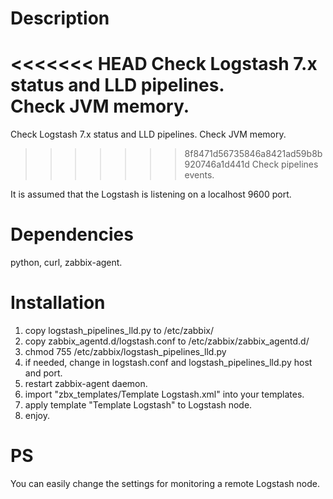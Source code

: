 # Description
<<<<<<< HEAD
Check Logstash 7.x status and LLD pipelines.  
Check JVM memory.  
=======
Check Logstash 7.x status and LLD pipelines.
Check JVM memory.
>>>>>>> 8f8471d56735846a8421ad59b8b920746a1d441d
Check pipelines events.

It is assumed that the Logstash is listening on a localhost 9600 port.

# Dependencies
python, curl, zabbix-agent.

Installation
============
1. copy logstash_pipelines_lld.py to /etc/zabbix/
2. copy zabbix_agentd.d/logstash.conf to /etc/zabbix/zabbix_agentd.d/
3. chmod 755 /etc/zabbix/logstash_pipelines_lld.py
4. if needed, change in logstash.conf and logstash_pipelines_lld.py host and port.
5. restart zabbix-agent daemon.
6. import "zbx_templates/Template Logstash.xml" into your templates.
7. apply template "Template Logstash" to Logstash node.
9. enjoy.


PS
===========
You can easily change the settings for monitoring a remote Logstash node.

